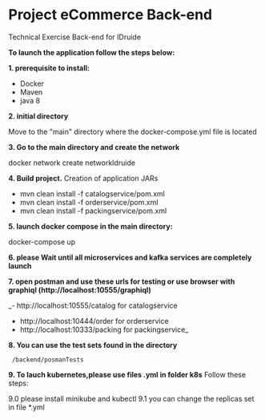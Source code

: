 # Project eCommerce Back-end 

Technical Exercise Back-end for IDruide


**To launch the application follow the steps below:**

**1.  prerequisite to install:**


-  Docker
-  Maven
-  java 8


**2. initial directory**

  Move to the "main" directory where the docker-compose.yml file is located

**3. Go to the main directory and create the network**

   docker network create networkIdruide

 
**4. Build project.**
  Creation of application JARs

-    mvn clean install -f catalogservice/pom.xml
-    mvn clean install -f orderservice/pom.xml
-    mvn clean install -f packingservice/pom.xml


**5. launch docker compose in the main directory:**

   docker-compose up

**6. please Wait until all microservices and kafka services are completely launch**


**7. open postman and use these urls for testing or
   use browser with graphiql (http://localhost:10555/graphiql)**


_-    http://localhost:10555/catalog for catalogservice
-    http://localhost:10444/order   for orderservice
-    http://localhost:10333/packing for packingservice_



**8. You can use the test sets found in the directory**

     /backend/posmanTests


**9. To lauch kubernetes,please use files .yml in folder k8s**
   Follow these steps:
   
9.0 please install minikube and kubectl
9.1 you can change the replicas set in file *.yml
    
